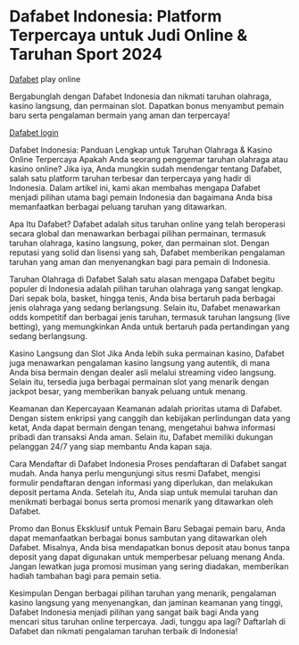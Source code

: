 <h1>Dafabet Indonesia: Platform Terpercaya untuk Judi Online & Taruhan Sport 2024</h1>
<a href="https://heylink.me/-Dafabet-/">Dafabet</a> play online
<p>Bergabunglah dengan Dafabet Indonesia dan nikmati taruhan olahraga, kasino langsung, dan permainan slot. Dapatkan bonus menyambut pemain baru serta pengalaman bermain yang aman dan terpercaya!</p>
<a href="https://heylink.me/-Dafabet-/">Dafabet login</a>
<p>
Dafabet Indonesia: Panduan Lengkap untuk Taruhan Olahraga & Kasino Online Terpercaya
Apakah Anda seorang penggemar taruhan olahraga atau kasino online? Jika iya, Anda mungkin sudah mendengar tentang Dafabet, salah satu platform taruhan terbesar dan terpercaya yang hadir di Indonesia. Dalam artikel ini, kami akan membahas mengapa Dafabet menjadi pilihan utama bagi pemain Indonesia dan bagaimana Anda bisa memanfaatkan berbagai peluang taruhan yang ditawarkan.

Apa Itu Dafabet?
Dafabet adalah situs taruhan online yang telah beroperasi secara global dan menawarkan berbagai pilihan permainan, termasuk taruhan olahraga, kasino langsung, poker, dan permainan slot. Dengan reputasi yang solid dan lisensi yang sah, Dafabet memberikan pengalaman taruhan yang aman dan menyenangkan bagi para pemain di Indonesia.

Taruhan Olahraga di Dafabet
Salah satu alasan mengapa Dafabet begitu populer di Indonesia adalah pilihan taruhan olahraga yang sangat lengkap. Dari sepak bola, basket, hingga tenis, Anda bisa bertaruh pada berbagai jenis olahraga yang sedang berlangsung. Selain itu, Dafabet menawarkan odds kompetitif dan berbagai jenis taruhan, termasuk taruhan langsung (live betting), yang memungkinkan Anda untuk bertaruh pada pertandingan yang sedang berlangsung.

Kasino Langsung dan Slot
Jika Anda lebih suka permainan kasino, Dafabet juga menawarkan pengalaman kasino langsung yang autentik, di mana Anda bisa bermain dengan dealer asli melalui streaming video langsung. Selain itu, tersedia juga berbagai permainan slot yang menarik dengan jackpot besar, yang memberikan banyak peluang untuk menang.

Keamanan dan Kepercayaan
Keamanan adalah prioritas utama di Dafabet. Dengan sistem enkripsi yang canggih dan kebijakan perlindungan data yang ketat, Anda dapat bermain dengan tenang, mengetahui bahwa informasi pribadi dan transaksi Anda aman. Selain itu, Dafabet memiliki dukungan pelanggan 24/7 yang siap membantu Anda kapan saja.

Cara Mendaftar di Dafabet Indonesia
Proses pendaftaran di Dafabet sangat mudah. Anda hanya perlu mengunjungi situs resmi Dafabet, mengisi formulir pendaftaran dengan informasi yang diperlukan, dan melakukan deposit pertama Anda. Setelah itu, Anda siap untuk memulai taruhan dan menikmati berbagai bonus serta promosi menarik yang ditawarkan oleh Dafabet.

Promo dan Bonus Eksklusif untuk Pemain Baru
Sebagai pemain baru, Anda dapat memanfaatkan berbagai bonus sambutan yang ditawarkan oleh Dafabet. Misalnya, Anda bisa mendapatkan bonus deposit atau bonus tanpa deposit yang dapat digunakan untuk memperbesar peluang menang Anda. Jangan lewatkan juga promosi musiman yang sering diadakan, memberikan hadiah tambahan bagi para pemain setia.

Kesimpulan
Dengan berbagai pilihan taruhan yang menarik, pengalaman kasino langsung yang menyenangkan, dan jaminan keamanan yang tinggi, Dafabet Indonesia menjadi pilihan yang sangat baik bagi Anda yang mencari situs taruhan online terpercaya. Jadi, tunggu apa lagi? Daftarlah di Dafabet dan nikmati pengalaman taruhan terbaik di Indonesia!

</p>
